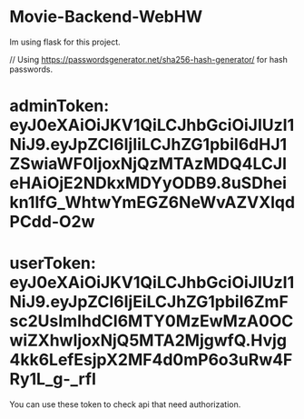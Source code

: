 # Movie-Backend-WebHW
Im using flask for this project.

// Using https://passwordsgenerator.net/sha256-hash-generator/ for hash passwords.

# adminToken: eyJ0eXAiOiJKV1QiLCJhbGciOiJIUzI1NiJ9.eyJpZCI6IjIiLCJhZG1pbiI6dHJ1ZSwiaWF0IjoxNjQzMTAzMDQ4LCJleHAiOjE2NDkxMDYyODB9.8uSDheikn1lfG_WhtwYmEGZ6NeWvAZVXlqdPCdd-O2w

# userToken: eyJ0eXAiOiJKV1QiLCJhbGciOiJIUzI1NiJ9.eyJpZCI6IjEiLCJhZG1pbiI6ZmFsc2UsImlhdCI6MTY0MzEwMzA0OCwiZXhwIjoxNjQ5MTA2MjgwfQ.Hvjg4kk6LefEsjpX2MF4d0mP6o3uRw4FRy1L_g-_rfI

You can use these token to check api that need authorization.
